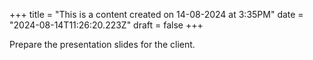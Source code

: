 +++
title = "This is a content created on 14-08-2024 at 3:35PM"
date = "2024-08-14T11:26:20.223Z"
draft = false
+++

  Prepare the presentation slides for the client.
        
